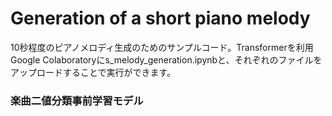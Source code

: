 # Generation of a short piano melody
10秒程度のピアノメロディ生成のためのサンプルコード。Transformerを利用
Google Colaboratoryにs_melody_generation.ipynbと、それぞれのファイルをアップロードすることで実行ができます。
### 楽曲二値分類事前学習モデル

